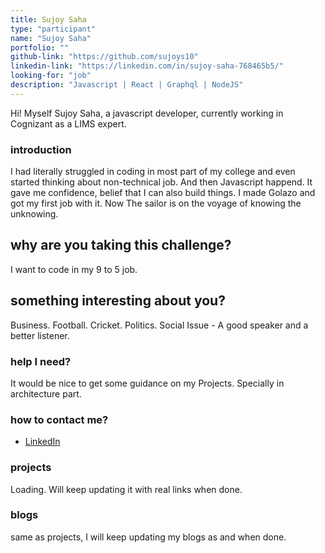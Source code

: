 ```yaml
---
title: Sujoy Saha
type: "participant"
name: "Sujoy Saha"
portfolio: ""
github-link: "https://github.com/sujoys10"
linkedin-link: "https://linkedin.com/in/sujoy-saha-768465b5/"
looking-for: "job"
description: "Javascript | React | Graphql | NodeJS"
---
```


Hi! Myself Sujoy Saha, a javascript developer, currently working in Cognizant as a LIMS expert.

### introduction

I had literally struggled in coding in most part of my college and even started thinking about non-technical job.
And then Javascript happend. It gave me confidence, belief that I can also build things. I made Golazo and
got my first job with it. Now The sailor is on the voyage of knowing the unknowing.

## why are you taking this challenge?

I want to code in my 9 to 5 job.

## something interesting about you?

Business. Football. Cricket. Politics. Social Issue - A good speaker and a better listener.

### help I need?

It would be nice to get some guidance on my Projects. Specially in architecture part.

### how to contact me?

- [LinkedIn](https://linkedin.com/in/sujoy-saha-768465b5/)

### projects

Loading. Will keep updating it with real links when done.

### blogs

same as projects, I will keep updating my blogs as and when done.


